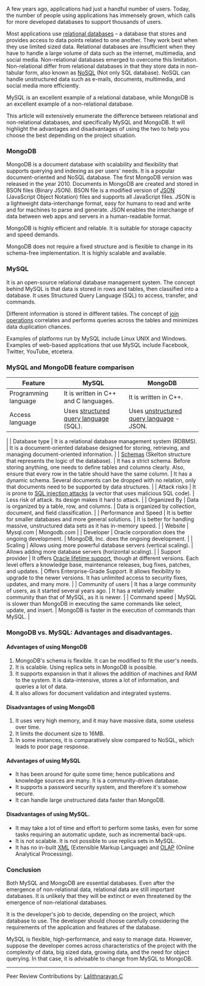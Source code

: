 A few years ago, applications had just a handful number of users. Today, the number of people using applications has immensely grown, which calls for more developed databases to support thousands of users.

Most applications use [relational databases](https://www.oracle.com/database/what-is-a-relational-database/#:~:text=A%20relational%20database%20is%20a,of%20representing%20data%20in%20tables) – a database that stores and provides access to data points related to one another. They work best when they use limited sized data. Relational databases are insufficient when they have to handle a large volume of data such as the internet, multimedia, and social media. Non-relational databases emerged to overcome this limitation. Non-relational differ from relational databases in that they store data in non-tabular form, also known as [NoSQL](https://www.mongodb.com/nosql-explained) (Not only SQL database). NoSQL can handle unstructured data such as e-mails, documents, multimedia, and social media more efficiently.

MySQL is an excellent example of a relational database, while MongoDB is an excellent example of a non-relational database.

This article will extensively enumerate the difference between relational and non-relational databases, and specifically MySQL and MongoDB. It will highlight the advantages and disadvantages of using the two to help you choose the best depending on the project situation.

### MongoDB

MongoDB is a document database with scalability and flexibility that supports querying and indexing as per users' needs. It is a popular document-oriented and NoSQL database. The first MongoDB version was released in the year 2010. Documents in MongoDB are created and stored in BSON files (Binary JSON). BSON file is a modified version of [JSON](https://www.json.org/json-en.html) (JavaScript Object Notation) files and supports all JavaScript files. JSON is a lightweight data-interchange format, easy for humans to read and write and for machines to parse and generate. JSON enables the interchange of data between web apps and servers in a human-readable format.

MongoDB is highly efficient and reliable. It is suitable for storage capacity and speed demands.

MongoDB does not require a fixed structure and is flexible to change in its schema-free implementation. It is highly scalable and available.

### MySQL

It is an open-source relational database management system. The concept behind MySQL is that data is stored in rows and tables, then classified into a database. It uses Structured Query Language (SQL) to access, transfer, and commands.

Different information is stored in different tables. The concept of [join operations](https://www.techopedia.com/definition/1213/join#:~:text=A%20join%20is%20an%20SQL,a%20relationship%20between%20the%20tables.&text=The%20type%20of%20join%20a,which%20records%20the%20query%20selects) correlates and performs queries across the tables and minimizes data duplication chances.

Examples of platforms run by MySQL include Linux UNIX and Windows. Examples of web-based applications that use MySQL include Facebook, Twitter, YouTube, etcetera.

### MySQL and MongoDB feature comparison

| Feature | MySQL | MongoDB |
| --- | --- | --- |
| Programming language | It is written in C++ and C languages. | It is written in C++. |
| Access language | Uses [structured query language](https://www.dataversity.net/structured-query-language-sql/#) (SQL). | Uses [unstructured query language](https://www.dataversity.net/unql-a-standardized-query-language-for-nosql-databases/) - JSON.
 |
| Database type | It is a relational database management system (RDBMS). | It is a document-oriented database designed for storing, retrieving, and managing document-oriented information. |
| [Schemas](https://www.tutorialspoint.com/dbms/dbms_data_schemas.htm) (Skelton structure that represents the logic of the database). | It has a strict schema. Before storing anything, one needs to define tables and columns clearly. Also, ensure that every row in the table should have the same column. | It has a dynamic schema. Several documents can be dropped with no relation, only that documents need to be supported by data structures. |
| Attack risks | It is prone to [SQL injection attacks](https://www.imperva.com/learn/application-security/sql-injection-sqli/) (a vector that uses malicious SQL code). | Less risk of attack. Its design makes it hard to attack. |
| Organized By | Data is organized by a table, row, and columns. | Data is organized by collection, document, and field classification. |
| Performance and Speed | It is better for smaller databases and more general solutions. | It is better for handling massive, unstructured data sets as it has in-memory speed. |
| Website | Mysql.com | Mongodb.com |
| Developer | Oracle corporation does the ongoing development. | MongoDB, Inc. does the ongoing development. |
| Scaling | Allows using more powerful database servers (vertical scaling). | Allows adding more database servers (horizontal scaling). |
| Support provider | It offers [Oracle lifetime support](https://www.mysql.com/support/), though at different versions. Each level offers a knowledge base, maintenance releases, bug fixes, patches, and updates. | Offers Enterprise-Grade Support. It allows flexibility to upgrade to the newer versions. It has unlimited access to security fixes, updates, and many more. |
| Community of users | It has a large community of users, as it started several years ago. | It has a relatively smaller community than that of MySQL, as it is newer. |
| Command speed | MySQL is slower than MongoDB in executing the same commands like select, update, and insert. | MongoDB is faster in the execution of commands than MySQL. |

### MongoDB vs. MySQL: Advantages and disadvantages.

#### Advantages of using MongoDB

1. MongoDB's schema is flexible. It can be modified to fit the user's needs.
2. It is scalable. Using replica sets in MongoDB is possible.
3. It supports expansion in that it allows the addition of machines and RAM to the system. It is data-intensive, stores a lot of information, and queries a lot of data.
4. It also allows for document validation and integrated systems.

#### Disadvantages of using MongoDB

1. It uses very high memory, and it may have massive data, some useless over time.
2. It limits the document size to 16MB.
3. In some instances, it is comparatively slow compared to NoSQL, which leads to poor page response.

#### Advantages of using MySQL

- It has been around for quite some time; hence publications and knowledge sources are many. It is a community-driven database.
- It supports a password security system, and therefore it's somehow secure.
- It can handle large unstructured data faster than MongoDB.

#### Disadvantages of using MySQL.

- It may take a lot of time and effort to perform some tasks, even for some tasks requiring an automatic update, such as incremental back-ups.
- It is not scalable. It is not possible to use replica sets in MySQL.
- It has no in-built [XML](https://en.wikipedia.org/wiki/XML#:~:text=Extensible%20Markup%20Language%20(XML)%20is,free%20open%20standards%E2%80%94define%20XML) (Extensible Markup Language) and [OLAP](https://olap.com/olap-definition/) (Online Analytical Processing).

### Conclusion
Both MySQL and MongoDB are essential databases. Even after the emergence of non-relational data, relational data are still important databases. It is unlikely that they will be extinct or even threatened by the emergence of non-relational databases.

It is the developer's job to decide, depending on the project, which database to use. The developer should choose carefully considering the requirements of the application and features of the database.

MySQL is flexible, high-performance, and easy to manage data. However, suppose the developer comes across characteristics of the project with the complexity of data, big sized data, growing data, and the need for object querying. In that case, it is advisable to change from MySQL to MongoDB.

---
Peer Review Contributions by: [Lalithnarayan C](/engineering-education/authors/lalithnarayan-c/)
